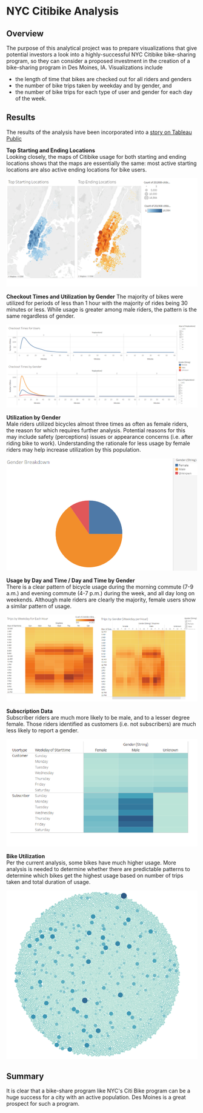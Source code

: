 # NYC Citibike Analysis

## Overview
The purpose of this analytical project was to prepare visualizations that give potential investors a look into a highly-successful NYC Citibike bike-sharing program, so they can consider a proposed investment in the creation of a bike-sharing program in Des Moines, IA. Visualizations include
- the length of time that bikes are checked out for all riders and genders
- the number of bike trips taken by weekday and by gender, and
- the number of bike trips for each type of user and gender for each day of the week.

## Results
The results of the analysis have been incorporated into a [story on Tableau Public](https://public.tableau.com/app/profile/laura.blabac/viz/NYCBikesharing_16409893141610/LessonsfromNYCCitiBike)

**Top Starting and Ending Locations**  
Looking closely, the maps of Citibike usage for both starting and ending locations shows that the maps are essentially the same: most active starting locations are also active ending locations for bike users.

![Starting_Ending_Locations](https://github.com/leblabac/bikesharing/blob/main/images/Starting_Ending_Locations.png)

**Checkout Times and Utilization by Gender**
The majority of bikes were utilized for periods of less than 1 hour with the majority of rides being 30 minutes or less. While usage is greater among male riders, the pattern is the same regardless of gender.

![Checkout Times_Duration](https://github.com/leblabac/bikesharing/blob/main/images/Checkout%20Times_Duration.png)

**Utilization by Gender**  
Male riders utilized bicycles almost three times as often as female riders, the reason for which requires further analysis.  Potential reasons for this may include  safety (perceptions) issues or appearance concerns (i.e. after riding bike to work). Understanding the rationale for less usage by female riders may help increase utilization by this population.

![Gender Breakdown](https://github.com/leblabac/bikesharing/blob/main/images/gender%20breakdown.png)

**Usage by Day and Time / Day and Time by Gender**  
There is a clear pattern of bicycle usage during the morning commute (7-9 a.m.) and evening commute (4-7 p.m.) during the week, and all day long on weekends. Although male riders are clearly the majority, female users show a similar pattern of usage.

![Usage by Day](https://github.com/leblabac/bikesharing/blob/main/images/Trips_by_weekday.png)

**Subscription Data**  
Subscriber riders are much more likely to be male, and to a lesser degree female. Those riders identified as customers (i.e. not subscribers) are much less likely to report a gender.

![Subscription Data](https://github.com/leblabac/bikesharing/blob/main/images/Trips_by_user.png)

**Bike Utilization**  
Per the current analysis, some bikes have much higher usage. More analysis is needed to determine whether there are predictable patterns to determine which bikes get the highest usage based on number of trips taken and total duration of usage.

![Bike Utilization](https://github.com/leblabac/bikesharing/blob/main/images/BikeUtilization.png)

## Summary
It is clear that a bike-share program like NYC's Citi Bike program can be a huge success for a city with an active population.  Des Moines is a great prospect for such a program.
